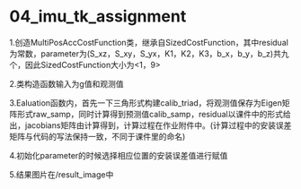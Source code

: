 # 04_imu_tk_assignment #

1.创造MultiPosAccCostFunction类，继承自SizedCostFunction，其中residual为常数，parameter为(S_xz，S_xy，S_yx，K1，K2，K3，b_x，b_y，b_z)共九个，因此SizedCostFunction大小为<1，9>


2.类构造函数输入为g值和观测值


3.Ealuation函数内，首先一下三角形式构建calib_triad，将观测值保存为Eigen矩阵形式raw_samp，同时计算得到预测值calib_samp，residual以课件中的形式给出，jacobians矩阵由计算得到，计算过程在作业附件中。(计算过程中的安装误差矩阵与代码的写法保持一致，不同于课件里的命名)


4.初始化parameter的时候选择相应位置的安装误差值进行赋值


5.结果图片在/result_image中

